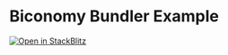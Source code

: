 # Biconomy Bundler Example

[![Open in StackBlitz](https://developer.stackblitz.com/img/open_in_stackblitz.svg)](https://stackblitz.com/github/wevm/viem/tree/main/examples/account-abstraction_biconomy-bundler)
